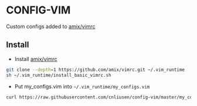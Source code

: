 # CONFIG-VIM

Custom configs added to [amix/vimrc](https://github.com/amix/vimrc)

## Install

* Install [amix/vimrc](https://github.com/amix/vimrc)

```bash
git clone --depth=1 https://github.com/amix/vimrc.git ~/.vim_runtime
sh ~/.vim_runtime/install_basic_vimrc.sh
```

* Put my_configs.vim into `~/.vim_runtime/my_configs.vim`

```bash
curl https://raw.githubusercontent.com/cnliusen/config-vim/master/my_configs.vim > ~/.vim_runtime/my_configs.vim
```
